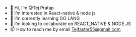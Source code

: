 - 👋 Hi, I’m @Tej Pratap
- 👀 I’m interested in React-native & node js 
- 🌱 I’m currently learning GO LANG 
- 💞️ I’m looking to collaborate on REACT_NATIVE & NODE JS
- 📫 How to reach me by email Tejfaster55@gmail.com

<!---
tejfaster/tejfaster is a ✨ special ✨ repository because its `README.md` (this file) appears on your GitHub profile.
You can click the Preview link to take a look at your changes.
--->
